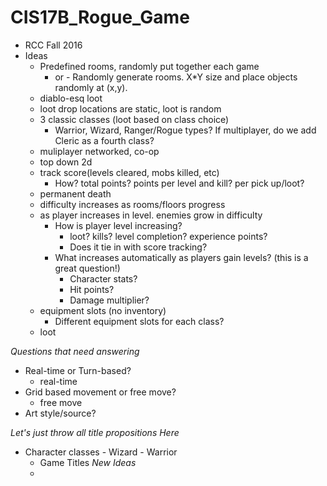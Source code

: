 # CIS17B_Rogue_Game
* RCC Fall 2016 
* Ideas
  - Predefined rooms, randomly put together each game
    - or - Randomly generate rooms. X*Y size and place objects randomly at (x,y).
  - diablo-esq loot
  - loot drop locations are static, loot is random
  - 3 classic classes (loot based on class choice)
    - Warrior, Wizard, Ranger/Rogue types? If multiplayer, do we add Cleric as a fourth class?
  - muliplayer networked, co-op
  - top down 2d
  - track score(levels cleared, mobs killed, etc)
    - How? total points? points per level and kill? per pick up/loot?
  - permanent death
  - difficulty increases as rooms/floors progress
  - as player increases in level. enemies grow in difficulty
    - How is player level increasing?
      - loot? kills? level completion? experience points?
      - Does it tie in with score tracking?
    - What increases automatically as players gain levels? (this is a great question!)
      - Character stats?
      - Hit points?
      - Damage multiplier?
  - equipment slots (no inventory)
    - Different equipment slots for each class?
  - loot
  
*Questions that need answering*
- Real-time or Turn-based?
  - real-time
- Grid based movement or free move?
  - free move
- Art style/source?

*Let's just throw all title propositions Here*
- Character classes
      - Wizard
      - Warrior
    - Game Titles
*New Ideas*
  - 
